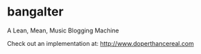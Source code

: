 bangalter
=========

A Lean, Mean, Music Blogging Machine 

Check out an implementation at: http://www.doperthancereal.com